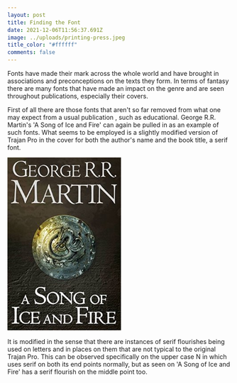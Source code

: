 ```yaml
---
layout: post
title: Finding the Font
date: 2021-12-06T11:56:37.691Z
image: ../uploads/printing-press.jpeg
title_color: "#ffffff"
comments: false
---
```

Fonts have made their mark across the whole world and have brought in associations and preconceptions on the texts they form. In terms of fantasy there are many fonts that have made an impact on the genre and are seen throughout publications, especially their covers. 

First of all there are those fonts that aren't so far removed from what one may expect from a usual publication , such as educational. George R.R. Martin's 'A Song of Ice and Fire' can again be pulled in as an example of such fonts. What seems to be employed is a slightly modified version of Trajan Pro in the cover for both the author's name and the book title, a serif font. 

![](../uploads/trajan-pro-demo-.jpeg)

It is modified in the sense that there are instances of serif flourishes being used on letters and in places on them that are not typical to the original Trajan Pro. This can be observed specifically on the upper case N in which uses serif on both its end points normally, but as seen on 'A Song of Ice and Fire' has a serif flourish on the middle point too.